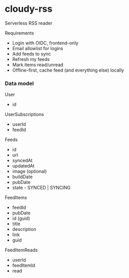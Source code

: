 # cloudy-rss

Serverless RSS reader

Requirements
- Login with OIDC, frontend-only
- Email allowlist for logins
- Add feeds to sync
- Refresh my feeds
- Mark items read/unread
- Offline-first, cache feed (and everything else) locally


### Data model

User
- id

UserSubscriptions
- userId
- feedId

Feeds
- id
- url
- syncedAt
- updatedAt
- image (optional)
- buildDate
- pubDate
- state - SYNCED | SYNCING

FeedItems
- feedId
- pubDate
- id (guid)
- title
- description
- link
- guid

FeedItemReads
- userId
- feedItemId
- read
